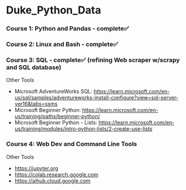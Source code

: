 # Duke_Python_Data

### Course 1: Python and Pandas - complete✅
### Course 2: Linux and Bash - complete✅
### Course 3: SQL  - complete✅ (refining Web scraper w/scrapy and SQL database)

Other Tools
* Microsoft AdventureWorks SQL: https://learn.microsoft.com/en-us/sql/samples/adventureworks-install-configure?view=sql-server-ver16&tabs=ssms
* Microsoft Beginner Python: https://learn.microsoft.com/en-us/training/paths/beginner-python/
* Microsoft Beginner Python - Lists: https://learn.microsoft.com/en-us/training/modules/intro-python-lists/2-create-use-lists
### Course 4: Web Dev and Command Line Tools
Other Tools
* https://jupyter.org
* https://colab.research.google.com
* https://aihub.cloud.google.com
